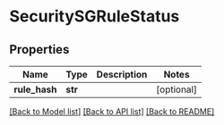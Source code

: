 # SecuritySGRuleStatus

## Properties
Name | Type | Description | Notes
------------ | ------------- | ------------- | -------------
**rule_hash** | **str** |  | [optional] 

[[Back to Model list]](../README.md#documentation-for-models) [[Back to API list]](../README.md#documentation-for-api-endpoints) [[Back to README]](../README.md)


